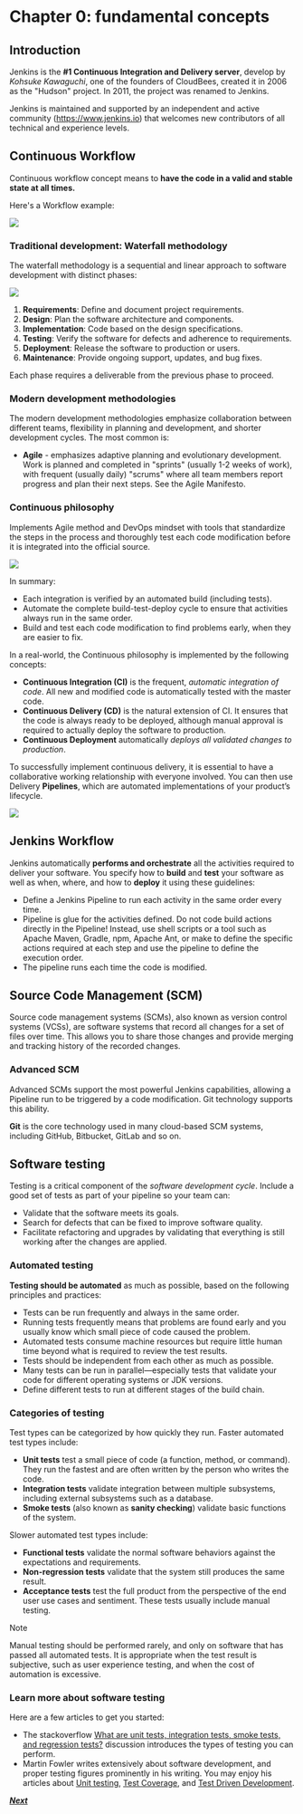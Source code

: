 # Chapter 0: fundamental concepts

## Introduction

Jenkins is the **#1 Continuous Integration and Delivery server**, develop by *Kohsuke Kawaguchi*, one of the founders of CloudBees, created it in 2006 as the "Hudson" project. In 2011, the project was renamed to Jenkins.

Jenkins is maintained and supported by an independent and active community (https://www.jenkins.io) that welcomes new contributors of all technical and experience levels.

## Continuous Workflow

Continuous workflow concept means to **have the code in a valid and stable state at all times.**

Here's a Workflow example:

![](../../resources/workflow_example.jpg)

### Traditional development: Waterfall methodology

The waterfall methodology is a sequential and linear approach to software development with distinct phases:

![](../../resources/waterfall_method.png)

1. **Requirements**: Define and document project requirements.
1. **Design**: Plan the software architecture and components.
1. **Implementation**: Code based on the design specifications.
1. **Testing**: Verify the software for defects and adherence to requirements.
1. **Deployment**: Release the software to production or users.
1. **Maintenance**: Provide ongoing support, updates, and bug fixes.

Each phase requires a deliverable from the previous phase to proceed.

### Modern development methodologies

The modern development methodologies emphasize collaboration between different teams, flexibility in planning and development, and shorter development cycles. The most common is:

- **Agile** - emphasizes adaptive planning and evolutionary development. Work is planned and completed in "sprints" (usually 1-2 weeks of work), with frequent (usually daily) "scrums" where all team members report progress and plan their next steps. See the Agile Manifesto.

### Continuous philosophy

Implements Agile method and DevOps mindset  with tools that standardize the steps in the process and thoroughly test each code modification before it is integrated into the official source.

![](../../resources/continuos_method.png)

In summary:

- Each integration is verified by an automated build (including tests).
- Automate the complete build-test-deploy cycle to ensure that activities always run in the same order.
- Build and test each code modification to find problems early, when they are easier to fix.

In a real-world, the Continuous philosophy is implemented by the following concepts:

- **Continuous Integration (CI)** is the frequent, *automatic integration of code*. All new and modified code is automatically tested with the master code.
- **Continuous Delivery (CD)** is the natural extension of CI. It ensures that the code is always ready to be deployed, although manual approval is required to actually deploy the software to production.
- **Continuous Deployment** automatically *deploys all validated changes to production*.

To successfully implement continuous delivery, it is essential to have a collaborative working relationship with everyone involved. You can then use Delivery **Pipelines**, which are automated implementations of your product’s lifecycle.

![](../../resources/pipeline_workflow.png)

## Jenkins Workflow

Jenkins automatically **performs and orchestrate** all the activities required to deliver your software. You specify how to **build** and **test** your software as well as when, where, and how to **deploy** it using these guidelines:

- Define a Jenkins Pipeline to run each activity in the same order every time.
- Pipeline is glue for the activities defined. Do not code build actions directly in the Pipeline! Instead, use shell scripts or a tool such as Apache Maven, Gradle, npm, Apache Ant, or make to define the specific actions required at each step and use the pipeline to define the execution order.
- The pipeline runs each time the code is modified.

## Source Code Management (SCM)

Source code management systems (SCMs), also known as version control systems (VCSs), are software systems that record all changes for a set of files over time. This allows you to share those changes and provide merging and tracking history of the recorded changes.


### Advanced SCM

Advanced SCMs support the most powerful Jenkins capabilities, allowing a Pipeline run to be triggered by a code modification. Git technology supports this ability.

**Git** is the core technology used in many cloud-based SCM systems, including GitHub, Bitbucket, GitLab and so on.

## Software testing

Testing is a critical component of the *software development cycle*. Include a good set of tests as part of your pipeline so your team can:

- Validate that the software meets its goals.
- Search for defects that can be fixed to improve software quality.
- Facilitate refactoring and upgrades by validating that everything is still working after the changes are applied.

### Automated testing

**Testing should be automated** as much as possible, based on the following principles and practices:

- Tests can be run frequently and always in the same order.
- Running tests frequently means that problems are found early and you usually know which small piece of code caused the problem.
- Automated tests consume machine resources but require little human time beyond what is required to review the test results.
- Tests should be independent from each other as much as possible.
- Many tests can be run in parallel—​especially tests that validate your code for different operating systems or JDK versions.
- Define different tests to run at different stages of the build chain.

### Categories of testing

Test types can be categorized by how quickly they run. Faster automated test types include:

- **Unit tests** test a small piece of code (a function, method, or command). They run the fastest and are often written by the person who writes the code.
- **Integration tests** validate integration between multiple subsystems, including external subsystems such as a database.
- **Smoke tests** (also known as **sanity checking**) validate basic functions of the system.

Slower automated test types include:

- **Functional tests** validate the normal software behaviors against the expectations and requirements.
- **Non-regression tests** validate that the system still produces the same result.
- **Acceptance tests** test the full product from the perspective of the end user use cases and sentiment. These tests usually include manual testing.

> [!NOTE]
> Manual testing should be performed rarely, and only on software that has passed all automated tests. It is appropriate when the test result is subjective, such as user experience testing, and when the cost of automation is excessive.

### Learn more about software testing

Here are a few articles to get you started:

- The stackoverflow [What are unit tests, integration tests, smoke tests, and regression tests?](https://stackoverflow.com/questions/520064/what-is-unit-test-integration-test-smoke-test-regression-test) discussion introduces the types of testing you can perform.
- Martin Fowler writes extensively about software development, and proper testing figures prominently in his writing.  You may enjoy his articles about [Unit testing](https://martinfowler.com/bliki/UnitTest.html), [Test Coverage](https://martinfowler.com/bliki/TestCoverage.html), and [Test Driven Development](https://martinfowler.com/bliki/TestDrivenDevelopment.html).

[***Next***](../chapter-one/pipelines_intro.md)